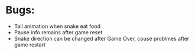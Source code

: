 # Bugs:
- Tail animation when snake eat food
- Pause info remains after game reset
- Snake direction can be changed after Game Over, couse problmes after game restart